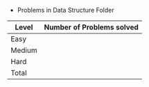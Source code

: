 - Problems in Data Structure Folder

|Level| Number of Problems solved |
|-----| ------------------|
|Easy| 
|Medium|
|Hard|
|Total|
